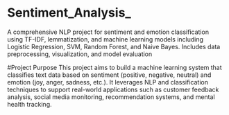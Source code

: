 # Sentiment_Analysis_
A comprehensive NLP project for sentiment and emotion classification using TF-IDF, lemmatization, and machine learning models including Logistic Regression, SVM, Random Forest, and Naive Bayes. Includes data preprocessing, visualization, and model evaluation

#Project Purpose
This project aims to build a machine learning system that classifies text data based on sentiment (positive, negative, neutral) and emotion (joy, anger, sadness, etc.). It leverages NLP and classification techniques to support real-world applications such as customer feedback analysis, social media monitoring, recommendation systems, and mental health tracking.
